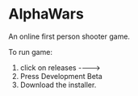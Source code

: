# AlphaWars
An online first person shooter game. 
 
To run game:
1. click on releases ---->
2. Press Development Beta
3. Download the installer. 
